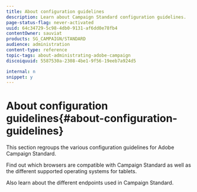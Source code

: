 ```yaml
---
title: About configuration guidelines
description: Learn about Campaign Standard configuration guidelines.
page-status-flag: never-activated
uuid: 64c34729-5c98-4db0-9131-af6dd0e78fb4
contentOwner: sauviat
products: SG_CAMPAIGN/STANDARD
audience: administration
content-type: reference
topic-tags: about-administrating-adobe-campaign
discoiquuid: 5587530a-2308-4be1-9f56-19eeb7a924d5

internal: n
snippet: y
---
```


# About configuration guidelines{#about-configuration-guidelines}

This section regroups the various configuration guidelines for Adobe Campaign Standard.

Find out which browsers are compatible with Campaign Standard as well as the different supported operating systems for tablets.

Also learn about the different endpoints used in Campaign Standard. 

